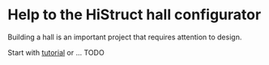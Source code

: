 
# Help to the HiStruct hall configurator

Building a hall is an important project that requires attention to design.

Start with [tutorial](tutorial/step01.md) or ... TODO
